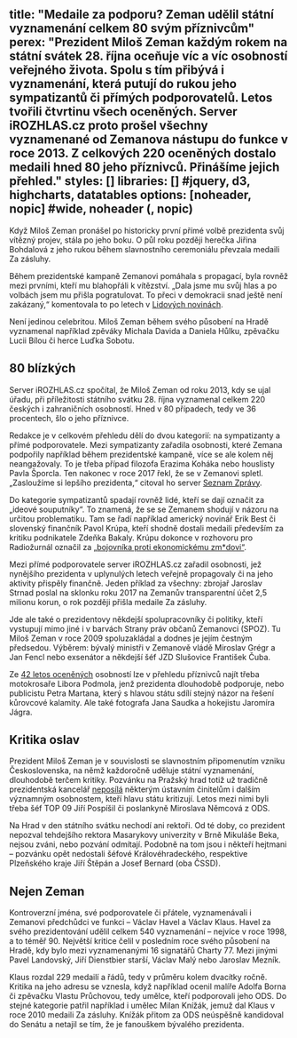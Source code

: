title: "Medaile za podporu? Zeman udělil státní vyznamenání celkem 80 svým příznivcům"
perex: "Prezident Miloš Zeman každým rokem na státní svátek 28. října oceňuje víc a víc osobností veřejného života. Spolu s tím přibývá i vyznamenání, která putují do rukou jeho sympatizantů či přímých podporovatelů. Letos tvořili čtvrtinu všech oceněných. Server iROZHLAS.cz proto prošel všechny vyznamenané od Zemanova nástupu do funkce v roce 2013. Z celkových 220 oceněných dostalo medaili hned 80 jeho příznivců. Přinášíme jejich přehled."
styles: []
libraries: [] #jquery, d3, highcharts, datatables
options: [noheader, nopic] #wide, noheader (, nopic)
---
Když Miloš Zeman pronášel po historicky první přímé volbě prezidenta svůj vítězný projev, stála po jeho boku. O půl roku později herečka Jiřina Bohdalová z jeho rukou během slavnostního ceremoniálu převzala medaili Za zásluhy.

Během prezidentské kampaně Zemanovi pomáhala s propagací, byla rovněž mezi prvními, kteří mu blahopřáli k vítězství. „Dala jsme mu svůj hlas a po volbách jsem mu přišla pogratulovat. To přeci v demokracii snad ještě není zakázaný,“ komentovala to po letech v [Lidových novinách](https://www.lidovky.cz/lide/bohdalova-o-zemanovi-pogratulovat-prezidentovi-snad-neni-jeste-zakazany.A170412_135028_lide_sij). 

Není jedinou celebritou. Miloš Zeman během svého působení na Hradě vyznamenal například zpěváky Michala Davida a Daniela Hůlku, zpěvačku Lucii Bílou či herce Luďka Sobotu.

## 80 blízkých

Server iROZHLAS.cz spočítal, že Miloš Zeman od roku 2013, kdy se ujal úřadu, při příležitosti státního svátku 28. října vyznamenal celkem 220 českých i zahraničních osobností. Hned v 80 případech, tedy ve 36 procentech, šlo o jeho příznivce.

Redakce je v celkovém přehledu dělí do dvou kategorií: na sympatizanty a přímé podporovatele. Mezi sympatizanty zařadila osobnosti, které Zemana podpořily například během prezidentské kampaně, více se ale kolem něj neangažovaly. To je třeba případ filozofa Erazima Koháka nebo houslisty Pavla Šporcla. Ten nakonec v roce 2017 řekl, že se v Zemanovi spletl. „Zasloužíme si lepšího prezidenta,“ citoval ho server [Seznam Zprávy](https://www.seznamzpravy.cz/clanek/s-houslistou-sporclem-o-uctenkach-eet-na-koncertech-a-zklamani-z-prezidenta-zemana-32730).

<wide>
  <div id="anketa-wrapper"></div>
</wide>

Do kategorie sympatizantů spadají rovněž lidé, kteří se dají označit za „ideové souputníky“. To znamená, že se se Zemanem shodují v názoru na určitou problematiku. Tam se řadí například americký novinář Erik Best či slovenský finančník Pavol Krúpa, kteří shodně dostali medaili především za kritiku podnikatele Zdeňka Bakaly. Krúpu dokonce v rozhovoru pro Radiožurnál označil za [„bojovníka proti ekonomickému zm*dovi“](https://www.irozhlas.cz/zpravy-domov/pavol-krupa-statni-vyznamenani-milos-zeman-zdenek-bakala_1810170600_pj).

Mezi přímé podporovatele server iROZHLAS.cz zařadil osobnosti, jež nynějšího prezidenta v uplynulých letech veřejně propagovaly či na jeho aktivity přispěly finančně. Jeden příklad za všechny: zbrojař Jaroslav Strnad poslal na sklonku roku 2017 na Zemanův transparentní účet 2,5 milionu korun, o rok později přišla medaile Za zásluhy.

Jde ale také o prezidentovy někdejší spolupracovníky či politiky, kteří vystupují mimo jiné i v barvách Strany práv občanů Zemanovci (SPOZ). Tu Miloš Zeman v roce 2009 spoluzakládal a dodnes je jejím čestným předsedou. Výběrem: bývalý ministři v Zemanově vládě Miroslav Grégr a Jan Fencl nebo exsenátor a někdejší šéf JZD Slušovice František Čuba.

Ze [42 letos oceněných](https://www.irozhlas.cz/zpravy-domov/statni-vyznamenani_1910282107_zit) osobností lze v přehledu příznivců najít třeba motokrosaře Libora Podmola, jenž prezidenta dlouhodobě podporuje, nebo publicistu Petra Martana, který s hlavou státu sdílí stejný názor na řešení kůrovcové kalamity. Ale také fotografa Jana Saudka a hokejistu Jaromíra Jágra.

## Kritika oslav

Prezident Miloš Zeman je v souvislosti se slavnostním připomenutím vzniku Československa, na němž každoročně uděluje státní vyznamenání, dlouhodobě terčem kritiky. Pozvánku na Pražský hrad totiž už tradičně prezidentská kancelář [neposílá](https://www.irozhlas.cz/zpravy-domov/statni-vyznamenani-28-rijen-ceskoslovensko-oslavy-vyroci-milos-zeman-pozvani_1910241552_luk) některým ústavním činitelům i dalším významným osobnostem, kteří hlavu státu kritizují. Letos mezi nimi byli třeba šéf TOP 09 Jiří Pospíšil či poslankyně Miroslava Němcová z ODS.

Na Hrad v den státního svátku nechodí ani rektoři. Od té doby, co prezident nepozval tehdejšího rektora Masarykovy univerzity v Brně Mikuláše Beka, nejsou zváni, nebo pozvání odmítají. Podobně na tom jsou i někteří hejtmani – pozvánku opět nedostali šéfové Královéhradeckého, respektive Plzeňského kraje Jiří Štěpán a Josef Bernard (oba ČSSD).

## Nejen Zeman

Kontroverzní jména, své podporovatele či přátele, vyznamenávali i Zemanovi předchůdci ve funkci – Václav Havel a Václav Klaus. 
Havel za svého prezidentování udělil celkem 540 vyznamenání – nejvíce v roce 1998, a to téměř 90. Největší kritice čelil v posledním roce svého působení na Hradě, kdy bylo mezi vyznamenanými 16 signatářů Charty 77. Mezi jinými Pavel Landovský, Jiří Dienstbier starší, Václav Malý nebo Jaroslav Mezník.

Klaus rozdal 229 medailí a řádů, tedy v průměru kolem dvacítky ročně. Kritika na jeho adresu se vznesla, když například ocenil malíře Adolfa Borna či zpěvačku Vlastu Průchovou, tedy umělce, kteří podporovali jeho ODS. Do stejné kategorie patřil například i umělec Milan Knížák, jemuž dal Klaus v roce 2010 medaili Za zásluhy. Knížák přitom za ODS neúspěšně kandidoval do Senátu a netajil se tím, že je fanouškem bývalého prezidenta.